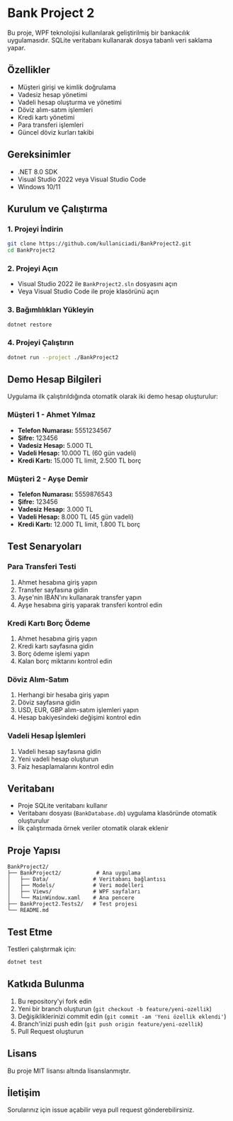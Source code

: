 # Bank Project 2

Bu proje, WPF teknolojisi kullanılarak geliştirilmiş bir bankacılık uygulamasıdır. SQLite veritabanı kullanarak dosya tabanlı veri saklama yapar.

## Özellikler

- Müşteri girişi ve kimlik doğrulama
- Vadesiz hesap yönetimi
- Vadeli hesap oluşturma ve yönetimi
- Döviz alım-satım işlemleri
- Kredi kartı yönetimi
- Para transferi işlemleri
- Güncel döviz kurları takibi

## Gereksinimler

- .NET 8.0 SDK
- Visual Studio 2022 veya Visual Studio Code
- Windows 10/11

## Kurulum ve Çalıştırma

### 1. Projeyi İndirin
```bash
git clone https://github.com/kullaniciadi/BankProject2.git
cd BankProject2
```

### 2. Projeyi Açın
- Visual Studio 2022 ile `BankProject2.sln` dosyasını açın
- Veya Visual Studio Code ile proje klasörünü açın

### 3. Bağımlılıkları Yükleyin
```bash
dotnet restore
```

### 4. Projeyi Çalıştırın
```bash
dotnet run --project ./BankProject2
```

## Demo Hesap Bilgileri

Uygulama ilk çalıştırıldığında otomatik olarak iki demo hesap oluşturulur:

### Müşteri 1 - Ahmet Yılmaz
- **Telefon Numarası:** 5551234567
- **Şifre:** 123456
- **Vadesiz Hesap:** 5.000 TL
- **Vadeli Hesap:** 10.000 TL (60 gün vadeli)
- **Kredi Kartı:** 15.000 TL limit, 2.500 TL borç

### Müşteri 2 - Ayşe Demir
- **Telefon Numarası:** 5559876543
- **Şifre:** 123456
- **Vadesiz Hesap:** 3.000 TL
- **Vadeli Hesap:** 8.000 TL (45 gün vadeli)
- **Kredi Kartı:** 12.000 TL limit, 1.800 TL borç

## Test Senaryoları

### Para Transferi Testi
1. Ahmet hesabına giriş yapın
2. Transfer sayfasına gidin
3. Ayşe'nin IBAN'ını kullanarak transfer yapın
4. Ayşe hesabına giriş yaparak transferi kontrol edin

### Kredi Kartı Borç Ödeme
1. Ahmet hesabına giriş yapın
2. Kredi kartı sayfasına gidin
3. Borç ödeme işlemi yapın
4. Kalan borç miktarını kontrol edin

### Döviz Alım-Satım
1. Herhangi bir hesaba giriş yapın
2. Döviz sayfasına gidin
3. USD, EUR, GBP alım-satım işlemleri yapın
4. Hesap bakiyesindeki değişimi kontrol edin

### Vadeli Hesap İşlemleri
1. Vadeli hesap sayfasına gidin
2. Yeni vadeli hesap oluşturun
3. Faiz hesaplamalarını kontrol edin

## Veritabanı

- Proje SQLite veritabanı kullanır
- Veritabanı dosyası (`BankDatabase.db`) uygulama klasöründe otomatik oluşturulur
- İlk çalıştırmada örnek veriler otomatik olarak eklenir

## Proje Yapısı

```
BankProject2/
├── BankProject2/           # Ana uygulama
│   ├── Data/              # Veritabanı bağlantısı
│   ├── Models/            # Veri modelleri
│   ├── Views/             # WPF sayfaları
│   └── MainWindow.xaml    # Ana pencere
├── BankProject2.Tests2/   # Test projesi
└── README.md
```

## Test Etme

Testleri çalıştırmak için:
```bash
dotnet test
```

## Katkıda Bulunma

1. Bu repository'yi fork edin
2. Yeni bir branch oluşturun (`git checkout -b feature/yeni-ozellik`)
3. Değişikliklerinizi commit edin (`git commit -am 'Yeni özellik eklendi'`)
4. Branch'inizi push edin (`git push origin feature/yeni-ozellik`)
5. Pull Request oluşturun

## Lisans

Bu proje MIT lisansı altında lisanslanmıştır.

## İletişim

Sorularınız için issue açabilir veya pull request gönderebilirsiniz.
